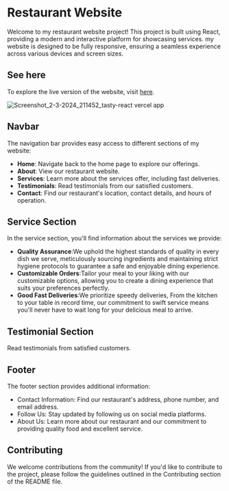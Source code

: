 # Restaurant Website

Welcome to my restaurant website project! This project is built using React, providing a modern and interactive platform for showcasing services. my website is designed to be fully responsive, ensuring a seamless experience across various devices and screen sizes.

## See here

To explore the live version of the website, visit [here](https://tasty-react.vercel.app/).

![Screenshot_2-3-2024_211452_tasty-react vercel app](https://github.com/ImeshaDilshani/tasty-react/assets/93858302/cce47142-9e9a-42cb-85ac-3703c70e5a38)

## Navbar
The navigation bar provides easy access to different sections of my website:

- **Home**: Navigate back to the home page to explore our offerings.
- **About**: View our restaurant website.
- **Services**: Learn more about the services offer, including fast deliveries.
- **Testimonials**: Read testimonials from our satisfied customers.
- **Contact**: Find our restaurant's location, contact details, and hours of operation.

## Service Section
In the service section, you'll find information about the services we provide:

- **Quality Assurance**:We uphold the highest standards of quality in every dish we serve, meticulously sourcing ingredients and maintaining strict hygiene protocols to guarantee a safe and enjoyable dining experience.
- **Customizable Orders**:Tailor your meal to your liking with our customizable options, allowing you to create a dining experience that suits your preferences perfectly.
- **Good Fast Deliveries**:We prioritize speedy deliveries, From the kitchen to your table in record time, our commitment to swift service means you'll never have to wait long for your delicious meal to arrive.

## Testimonial Section

Read testimonials from satisfied customers.

## Footer
The footer section provides additional information:

- Contact Information: Find our restaurant's address, phone number, and email address.
- Follow Us: Stay updated by following us on social media platforms.
- About Us: Learn more about our restaurant and our commitment to providing quality food and excellent service.
  

## Contributing
We welcome contributions from the community! If you'd like to contribute to the project, please follow the guidelines outlined in the Contributing section of the README file.

